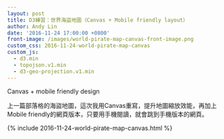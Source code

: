 ```yaml
---
layout: post
title: D3練習：世界海盜地圖（Canvas + Mobile friendly layout）
author: Andy Lin
date: '2016-11-24 17:00:00 +0800'
front-image: /images/world-pirate-map-canvas-front-image.png
custom_css: 2016-11-24-world-pirate-map-canvas
custom_js:
  - d3.min
  - topojson.v1.min
  - d3-geo-projection.v1.min
---
```


Canvas + mobile friendly design

<!-- more -->

上一篇部落格的海盜地圖，這次我用Canvas重寫，提升地圖縮放效能，再加上Mobile friendly的網頁版本，只要用手機閱讀，就會跳到手機版本的網頁。

{% include 2016-11-24-world-pirate-map-canvas.html %}
